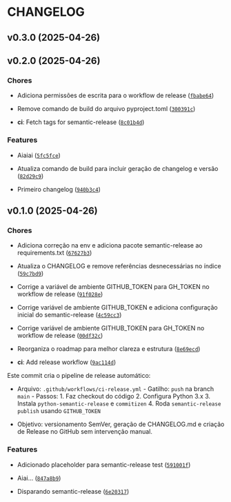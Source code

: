 # CHANGELOG


## v0.3.0 (2025-04-26)


## v0.2.0 (2025-04-26)

### Chores

- Adiciona permissões de escrita para o workflow de release
  ([`fbabe64`](https://github.com/h4mn/Sky_Bridge/commit/fbabe64b48bd9c236502ea4dfea7325dbf6337f7))

- Remove comando de build do arquivo pyproject.toml
  ([`300391c`](https://github.com/h4mn/Sky_Bridge/commit/300391cde5257470679b3b5013129aff827b330d))

- **ci**: Fetch tags for semantic-release
  ([`8c01b4d`](https://github.com/h4mn/Sky_Bridge/commit/8c01b4d7592b64bb2de51ee91d5d27b73fffc8e5))

### Features

- Aiaiai
  ([`5fc5fce`](https://github.com/h4mn/Sky_Bridge/commit/5fc5fceaa9faddac87f37ab9f3f8981022ee7afe))

- Atualiza comando de build para incluir geração de changelog e versão
  ([`82d29c9`](https://github.com/h4mn/Sky_Bridge/commit/82d29c911ad15f13b73f8519d0159b5ab58d9be1))

- Primeiro changelog
  ([`940b3c4`](https://github.com/h4mn/Sky_Bridge/commit/940b3c4783681f5710043b0ee7ffa900e9cffff1))


## v0.1.0 (2025-04-26)

### Chores

- Adiciona correção na env e adiciona pacote semantic-release ao requirements.txt
  ([`67627b3`](https://github.com/h4mn/Sky_Bridge/commit/67627b3559f638d944e6e859b1016e0532caa5ba))

- Atualiza o CHANGELOG e remove referências desnecessárias no índice
  ([`59c7bd9`](https://github.com/h4mn/Sky_Bridge/commit/59c7bd99ef57bd620f6297e13e546e05a9111f7d))

- Corrige a variável de ambiente GITHUB_TOKEN para GH_TOKEN no workflow de release
  ([`91f028e`](https://github.com/h4mn/Sky_Bridge/commit/91f028e617bbee386309d401da11f37225203c57))

- Corrige variável de ambiente GITHUB_TOKEN e adiciona configuração inicial do semantic-release
  ([`4c59cc3`](https://github.com/h4mn/Sky_Bridge/commit/4c59cc3b77f03825a587831f1b71d5e442cf406e))

- Corrige variável de ambiente GITHUB_TOKEN para GH_TOKEN no workflow de release
  ([`00df32c`](https://github.com/h4mn/Sky_Bridge/commit/00df32c6ae838933d2ba6227ba0e69290d9b4591))

- Reorganiza o roadmap para melhor clareza e estrutura
  ([`8e69ecd`](https://github.com/h4mn/Sky_Bridge/commit/8e69ecd798a7e2b514970a908361cf1699ecbf22))

- **ci**: Add release workflow
  ([`9ac114d`](https://github.com/h4mn/Sky_Bridge/commit/9ac114de760a191f105459c984c3a5fe3a77756f))

Este commit cria o pipeline de release automático:

- Arquivo: `.github/workflows/ci-release.yml` - Gatilho: `push` na branch `main` - Passos: 1. Faz
  checkout do código 2. Configura Python 3.x 3. Instala `python-semantic-release` e `commitizen` 4.
  Roda `semantic-release publish` usando `GITHUB_TOKEN`

- Objetivo: versionamento SemVer, geração de CHANGELOG.md e criação de Release no GitHub sem
  intervenção manual.

### Features

- Adicionado placeholder para semantic-release test
  ([`591001f`](https://github.com/h4mn/Sky_Bridge/commit/591001fda23f2b069aec519a00062613e96a3a1b))

- Aiai...
  ([`847a8b9`](https://github.com/h4mn/Sky_Bridge/commit/847a8b9331598a6acf891c110a742bab85c4ab16))

- Disparando semantic-release
  ([`6e20317`](https://github.com/h4mn/Sky_Bridge/commit/6e203178406a81f68d4a27735ce0d860e9b16e75))
